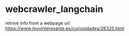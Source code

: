 # webcrawler_langchain
retrive info from a webpage 
url https://www.muyinteresante.es/curiosidades/26325.html